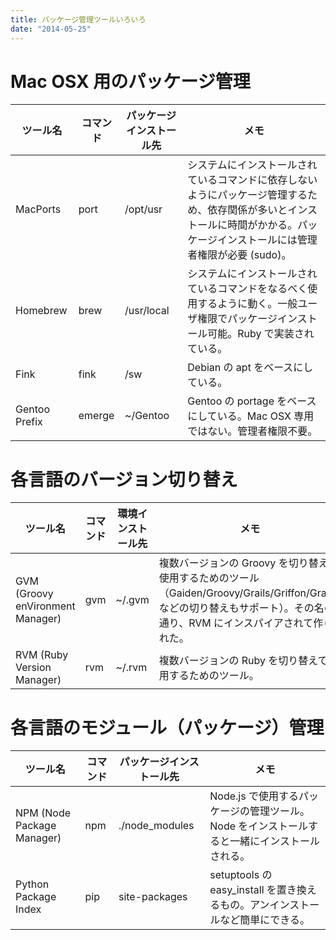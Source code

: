 ```yaml
---
title: パッケージ管理ツールいろいろ
date: "2014-05-25"
---
```


Mac OSX 用のパッケージ管理
====

| ツール名 | コマンド | パッケージインストール先 | メモ |
| ---- | ---- | ---- | ---- |
| MacPorts | port | /opt/usr | システムにインストールされているコマンドに依存しないようにパッケージ管理するため、依存関係が多いとインストールに時間がかかる。パッケージインストールには管理者権限が必要 (sudo)。 |
| Homebrew | brew | /usr/local | システムにインストールされているコマンドをなるべく使用するように動く。一般ユーザ権限でパッケージインストール可能。Ruby で実装されている。|
| Fink | fink | /sw | Debian の apt をベースにしている。 |
| Gentoo Prefix | emerge | ~/Gentoo | Gentoo の portage をベースにしている。Mac OSX 専用ではない。管理者権限不要。 |


各言語のバージョン切り替え
====

| ツール名 | コマンド | 環境インストール先 | メモ |
| ---- | ---- | ---- | ---- |
| GVM (Groovy enVironment Manager) | gvm | ~/.gvm | 複数バージョンの Groovy を切り替えて使用するためのツール（Gaiden/Groovy/Grails/Griffon/Gradle などの切り替えもサポート）。その名の通り、RVM にインスパイアされて作られた。|
| RVM (Ruby Version Manager) | rvm | ~/.rvm | 複数バージョンの Ruby を切り替えて使用するためのツール。|


各言語のモジュール（パッケージ）管理
====

| ツール名 | コマンド | パッケージインストール先 | メモ |
| ---- | ---- | ---- | ---- |
| NPM (Node Package Manager) | npm | ./node_modules | Node.js で使用するパッケージの管理ツール。Node をインストールすると一緒にインストールされる。|
| Python Package Index | pip | site-packages | setuptools の easy_install を置き換えるもの。アンインストールなど簡単にできる。 |

